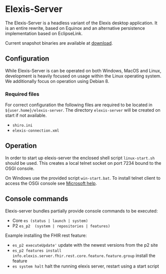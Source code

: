 
# Elexis-Server

The Elexis-Server is a headless variant of the Elexis desktop application. It is an entire rewrite, based on Equinox and an alternative persistence implementation based on EclipseLink.

Current snapshot binaries are available at [download](http://download.elexis.info/elexis-server/products/).

## Configuration

While Elexis-Server is can be operated on both Windows, MacOS and Linux, development is heavily focused on usage within the Linux operating system. We additionally focus on operation using Debian 8.

### Required files

For correct configuration the following files are required to be located in `${user.home}/elexis-server`. The directory `elexis-server` will be created on start if not available.

*   `shiro.ini`
*   `elexis-connection.xml` 

## Operation

In order to start up elexis-server the enclosed shell script `linux-start.sh` should be used. This creates a local telnet socket on port 7234 bound to the OSGI console.

On Windows use the provided script `win-start.bat`. To install telnet client to access the OSGi console see [Microsoft help](https://technet.microsoft.com/en-us/library/cc771275.aspx).

 

## Console commands

Elexis-server bundles partially provide console commands to be executed:


* Core `es (status | launch | system)` 
* P2 `es_p2  (system | repositories | features)` 

Example installing the FHIR rest feature:

* `es_p2 executeUpdate'` update with the newest versions from the p2 site
* `es_p2 features install info.elexis.server.fhir.rest.core.feature.feature.group` install the feature
* `es system halt` halt the running elexis server, restart using a start script